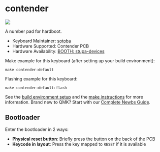 # contender

![](https://i.imgur.com/JME6nwB.jpg)

A number pad for hardboot.

* Keyboard Maintainer: [sotoba](https://github.com/sotoba)
* Hardware Supported: Contender PCB
* Hardware Availability: [BOOTH: stupa-devices](https://stupa-devices.booth.pm/)

Make example for this keyboard (after setting up your build environment):

    make contender:default

Flashing example for this keyboard:

    make contender:default:flash

See the [build environment setup](https://docs.qmk.fm/#/getting_started_build_tools) and the [make instructions](https://docs.qmk.fm/#/getting_started_make_guide) for more information. Brand new to QMK? Start with our [Complete Newbs Guide](https://docs.qmk.fm/#/newbs).

## Bootloader

Enter the bootloader in 2 ways:

* **Physical reset button**: Briefly press the button on the back of the PCB
* **Keycode in layout**: Press the key mapped to `RESET` if it is available
